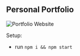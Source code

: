 ## Personal Portfolio


![Portfolio Website](https://i.ibb.co/WgPMpts/image.png)



Setup:
- run ```npm i && npm start```

